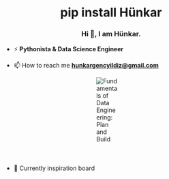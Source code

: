 <h1 align="center">pip install Hünkar</h1>
<h3 align="center">Hi 👋, I am Hünkar.</h3>

- ⚡ **Pythonista & Data Science Engineer**

- 📫 How to reach me **hunkargencyildiz@gmail.com**

- 🌱 Currently inspiration board <img alt="Fundamentals of Data Engineering: Plan and Build Robust Data Systems" src="https://m.media-amazon.com/images/I/81+oMD7Lm7L._SY425_.jpg" data-old-hires="https://m.media-amazon.com/images/I/81+oMD7Lm7L._SL1500_.jpg" onload="markFeatureRenderForImageBlock(); this.onload='';setCSMReq('af');if(typeof addlongPoleTag === 'function'){ addlongPoleTag('af','desktop-image-atf-marker');};setCSMReq('cf')" data-a-image-name="landingImage" class="a-dynamic-image a-stretch-horizontal" id="landingImage" data-a-dynamic-image="{&quot;https://m.media-amazon.com/images/I/81+oMD7Lm7L._SY522_.jpg&quot;:[522,398],&quot;https://m.media-amazon.com/images/I/81+oMD7Lm7L._SY425_.jpg&quot;:[425,324],&quot;https://m.media-amazon.com/images/I/81+oMD7Lm7L._SY385_.jpg&quot;:[385,293],&quot;https://m.media-amazon.com/images/I/81+oMD7Lm7L._SY342_.jpg&quot;:[342,261],&quot;https://m.media-amazon.com/images/I/81+oMD7Lm7L._SY466_.jpg&quot;:[466,355]}" style="max-width: 50px; max-height: 150px;">
